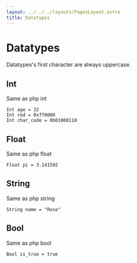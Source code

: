 ```yaml
---
layout: ../../../layouts/PagesLayout.astro
title: Datatypes
---
```


# Datatypes

Datatypes's first character are always uppercase.

## Int

Same as php int

```thp
Int age = 32
Int red = 0xff0000
Int char_code = 0b01000110
```


## Float

Same as php float


```thp
Float pi = 3.141592
```


## String

Same as php string

```thp
String name = "Rose"
```


## Bool

Same as php bool

```thp
Bool is_true = true
```




